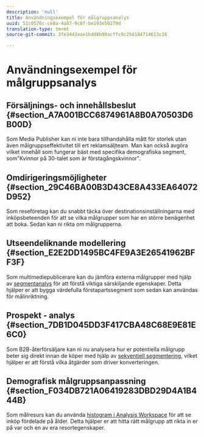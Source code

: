```yaml
---
description: 'null'
title: Användningsexempel för målgruppsanalys
uuid: 51c0576c-ce8a-4a87-9c8f-be193e50279d
translation-type: tm+mt
source-git-commit: 3fe3442eae1bdd8b90acffc9c25d184714613c16

---
```



# Användningsexempel för målgruppsanalys

## Försäljnings- och innehållsbeslut {#section_A7A001BCC6874961A8B0A70503D6B00D}

Som Media Publisher kan ni inte bara tillhandahålla mått för storlek utan även målgruppseffektivitet till ert reklamsäljteam. Man kan också avgöra vilket innehåll som fungerar bäst med specifika demografiska segment, som&quot;Kvinnor på 30-talet som är förstagångskvinnor&quot;.

## Omdirigeringsmöjligheter {#section_29C46BA00B3D43CE8A433EA64072D952}

Som reseföretag kan du snabbt täcka över destinationsinställningarna med inköpsbeteenden för att se vilka målgrupper som har en större benägenhet att boka. Sedan kan ni rikta om målgrupperna.

## Utseendeliknande modellering {#section_E2E2DD1495BC4FE9A3E26541962BFF3F}

Som multimediepublicerare kan du jämföra externa målgrupper med hjälp av [segmentanalys](https://docs.adobe.com/content/help/en/analytics/analyze/analysis-workspace/panels/segment-comparison/segment-comparison.html) för att förstå viktiga särskiljande egenskaper. Detta hjälper er att bygga värdefulla förstapartssegment som sedan kan användas för målinriktning.

## Prospekt - analys {#section_7DB1D045DD3F417CBA48C68E9E81E6C0}

Som B2B-återförsäljare kan ni nu analysera hur er potentiella målgrupp beter sig direkt innan de köper med hjälp av [sekventiell segmentering](https://docs.adobe.com/help/en/analytics/components/segmentation/segmentation-workflow/seg-sequential-build.html), vilket hjälper er att förstå vilka åtgärder som driver konverteringen.

## Demografisk målgruppsanpassning {#section_F034DB721A06419283DBD29D4A1B444B}

Som målresurs kan du använda [histogram i Analysis Workspace](https://docs.adobe.com/content/help/en/analytics/analyze/analysis-workspace/visualizations/histogram.html) för att se inköp fördelade på ålder. Detta hjälper er att hitta rätt målgrupp att rikta in er på var och en av era resortegenskaper.

